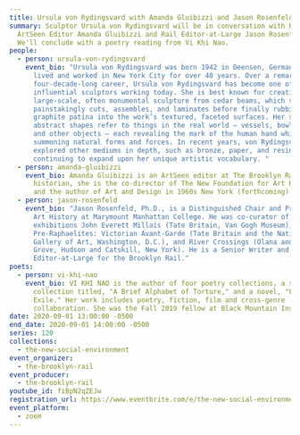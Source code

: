 ```yaml
---
title: Ursula von Rydingsvard with Amanda Gluibizzi and Jason Rosenfeld
summary: Sculptor Ursula von Rydingsvard will be in conversation with Rail
  ArtSeen Editor Amanda Gluibizzi and Rail Editor-at-Large Jason Rosenfeld.
  We'll conclude with a poetry reading from Vi Khi Nao.
people:
  - person: ursula-von-rydingsvard
    event_bio: "Ursula von Rydingsvard was born 1942 in Deensen, Germany. She has
      lived and worked in New York City for over 40 years. Over a remarkable
      four-decade-long career, Ursula von Rydingsvard has become one of the most
      influential sculptors working today. She is best known for creating
      large-scale, often monumental sculpture from cedar beams, which she
      painstakingly cuts, assembles, and laminates before finally rubbing a
      graphite patina into the work’s textured, faceted surfaces. Her signature
      abstract shapes refer to things in the real world — vessels, bowls, tools,
      and other objects — each revealing the mark of the human hand while also
      summoning natural forms and forces. In recent years, von Rydingsvard has
      explored other mediums in depth, such as bronze, paper, and resin,
      continuing to expand upon her unique artistic vocabulary. "
  - person: amanda-gluibizzi
    event_bio: Amanda Gluibizzi is an ArtSeen editor at The Brooklyn Rail. An art
      historian, she is the co-director of The New Foundation for Art History
      and the author of Art and Design in 1960s New York (forthcoming).
  - person: jason-rosenfeld
    event_bio: "Jason Rosenfeld, Ph.D., is a Distinguished Chair and Professor of
      Art History at Marymount Manhattan College. He was co-curator of the
      exhibitions John Everett Millais (Tate Britain, Van Gogh Museum),
      Pre-Raphaelites: Victorian Avant-Garde (Tate Britain and the National
      Gallery of Art, Washington, D.C.), and River Crossings (Olana and Cedar
      Grove, Hudson and Catskill, New York). He is a Senior Writer and
      Editor-at-Large for the Brooklyn Rail."
poets:
  - person: vi-khi-nao
    event_bio: VI KHI NAO is the author of four poetry collections, a short stories
      collection titled, "A Brief Alphabet of Torture," and a novel, "Fish in
      Exile." Her work includes poetry, fiction, film and cross-genre
      collaboration. She was the Fall 2019 fellow at Black Mountain Institute.
date: 2020-09-01 13:00:00 -0500
end_date: 2020-09-01 14:00:00 -0500
series: 120
collections:
  - the-new-social-environment
event_organizer:
  - the-brooklyn-rail
event_producer:
  - the-brooklyn-rail
youtube_id: fiBpN2qZEJw
registration_url: https://www.eventbrite.com/e/the-new-social-environment-120-ursula-von-rydingsvard-tickets-118368329861
event_platform:
  - zoom
---
```

